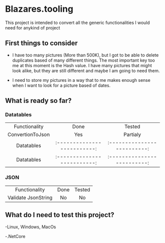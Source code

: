 # Blazares.tooling

This project is intended to convert all the generic functionalities I would need for anykind of project


## First things to consider
- I have too many pictures (More than 500K), but I got to be able to delete duplicates based of many different things. The most important key too me at this moment is the Hash value. I have many pictures that might look alike, but they are still different and maybe I am going to need them. 

- I need to store my pictures in a way that to me makes enough sense when I want to look for a picture based of dates. 


## What is ready so far?

### Datatables 
 

| | | |
|:-------------------------:|:-------------------------:|:-------------------------:|
|Functionality|Done|Tested|
|ConvertionToJson|Yes|Partialy|
|Datatables|:-------------------------:|:-------------------------:|
|Datatables|:-------------------------:|:-------------------------:|


### JSON 
 

| | | |
|:-------------------------:|:-------------------------:|:-------------------------:|
|Functionality|Done|Tested|
|Validate JsonString|No|No|


## What do I need to test this project? 
-Linux, Windows, MacOs

-.NetCore